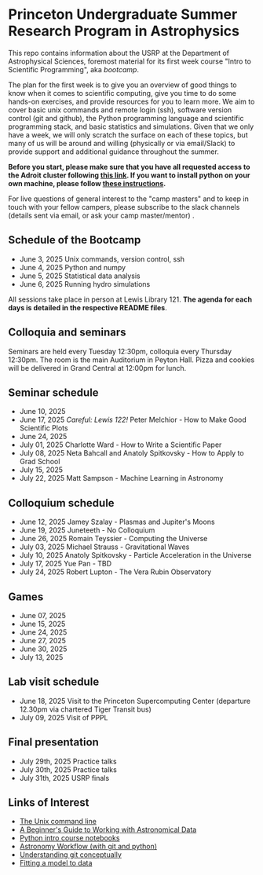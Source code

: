 # Princeton Undergraduate Summer Research Program in Astrophysics

This repo contains information about the USRP at the Department of Astrophysical Sciences, foremost material for its first week course "Intro to Scientific Programming", aka *bootcamp*.

The plan for the first week is to give you an overview of good things to know when it comes to scientific computing, give you time to do some hands-on exercises, and provide resources for you to learn more. We aim to cover basic unix commands and remote login (ssh), software version control (git and github), the Python programming language and scientific programming stack, and basic statistics and simulations. Given that we only have a week, we will only scratch the surface on each of these topics, but many of us will be around and willing (physically or via email/Slack) to provide support and additional guidance throughout the summer.

**Before you start, please make sure that you have all requested access to the Adroit cluster following [this link](https://researchcomputing.princeton.edu/systems/adroit#access). If you want to install python on your own machine, please follow [these instructions](https://sml505.pmelchior.net/Setup.html).**

For live questions of general interest to the "camp masters" and to keep in touch with your fellow campers, please subscribe to the slack channels (details sent via email, or ask your camp master/mentor) .

## Schedule of the Bootcamp

* June 3, 2025 Unix commands, version control, ssh 
* June 4, 2025 Python and numpy
* June 5, 2025 Statistical data analysis
* June 6, 2025 Running hydro simulations

All sessions take place in person at Lewis Library 121.
**The agenda for each days is detailed in the respective README files**. 

## Colloquia and seminars 

Seminars are held every Tuesday 12:30pm, colloquia every Thursday 12:30pm. The room is the main Auditorium in Peyton Hall. Pizza and cookies will be delivered in Grand Central at 12:00pm for lunch.

Seminar schedule
----------------
* June 10, 2025 
* June 17, 2025 *Careful: Lewis 122!* Peter Melchior - How to Make Good Scientific Plots
* June 24, 2025 
* July 01, 2025 Charlotte Ward - How to Write a Scientific Paper
* July 08, 2025 Neta Bahcall and Anatoly Spitkovsky - How to Apply to Grad School
* July 15, 2025 
* July 22, 2025 Matt Sampson - Machine Learning in Astronomy

Colloquium schedule
-------------------
* June 12, 2025 Jamey Szalay - Plasmas and Jupiter's Moons
* June 19, 2025 Juneteeth - No Colloquium
* June 26, 2025 Romain Teyssier - Computing the Universe
* July 03, 2025 Michael Strauss - Gravitational Waves
* July 10, 2025 Anatoly Spitkovsky - Particle Acceleration in the Universe
* July 17, 2025 Yue Pan - TBD
* July 24, 2025 Robert Lupton - The Vera Rubin Observatory

Games
-----
* June 07, 2025
* June 15, 2025 
* June 24, 2025 
* June 27, 2025 
* June 30, 2025 
* July 13, 2025 

Lab visit schedule
------------------
* June 18, 2025 Visit to the Princeton Supercomputing Center (departure 12.30pm via chartered Tiger Transit bus)
* July 09, 2025 Visit of PPPL

Final presentation
------------------
* July 29th, 2025 Practice talks
* July 30th, 2025 Practice talks
* July 31th, 2025 USRP finals

Links of Interest
------------------

* [The Unix command line](http://www.ee.surrey.ac.uk/Teaching/Unix/)
* [A Beginner's Guide to Working with Astronomical Data](https://arxiv.org/abs/1905.13189)
* [Python intro course notebooks](https://github.com/jakevdp/2014_fall_ASTR599/tree/master/notebooks)
* [Astronomy Workflow (with git and python)](https://christinahedges.github.io/astronomy_workflow/)
* [Understanding git conceptually](https://www.sbf5.com/~cduan/technical/git/)
* [Fitting a model to data](http://arxiv.org/abs/1008.4686)
